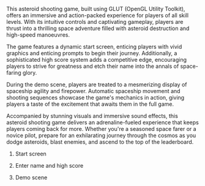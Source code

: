 This asteroid shooting game, built using GLUT (OpenGL Utility Toolkit), offers an immersive and action-packed experience for players of all skill levels. With its intuitive controls and captivating gameplay, players are thrust into a thrilling space adventure filled with asteroid destruction and high-speed manoeuvres.

The game features a dynamic start screen, enticing players with vivid graphics and enticing prompts to begin their journey. Additionally, a sophisticated high score system adds a competitive edge, encouraging players to strive for greatness and etch their name into the annals of space-faring glory.

During the demo scene, players are treated to a mesmerizing display of spaceship agility and firepower. Automatic spaceship movement and shooting sequences showcase the game's mechanics in action, giving players a taste of the excitement that awaits them in the full game.

Accompanied by stunning visuals and immersive sound effects, this asteroid shooting game delivers an adrenaline-fueled experience that keeps players coming back for more. Whether you're a seasoned space farer or a novice pilot, prepare for an exhilarating journey through the cosmos as you dodge asteroids, blast enemies, and ascend to the top of the leaderboard.

1. Start screen 









2. Enter name and high score









3. Demo scene




